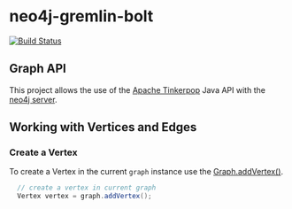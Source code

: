 # neo4j-gremlin-bolt

[![Build Status](https://travis-ci.org/SteelBridgeLabs/neo4j-gremlin-bolt.svg?branch=master)](https://travis-ci.org/SteelBridgeLabs/neo4j-gremlin-bolt)

## Graph API

This project allows the use of the [Apache Tinkerpop](http://tinkerpop.apache.org/) Java API with the [neo4j server](http://neo4j.com/).

## Working with Vertices and Edges

### Create a Vertex

To create a Vertex in the current `graph` instance use the [Graph.addVertex()](http://tinkerpop.apache.org/javadocs/current/core/org/apache/tinkerpop/gremlin/structure/Graph.html#addVertex-java.lang.Object...-).

```java
  // create a vertex in current graph
  Vertex vertex = graph.addVertex();
```
